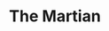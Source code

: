 ---
title: "The Martian"
bookCover: "/assets/book-covers/the-martian.jpg"
slug: "the-martian"
bookAuthor: "Andy Weir"
rating: 10
done: false
tags: []
summary: false
detailedNotes: false
amazonLink: ""
amazonAffiliateLink: ""
---